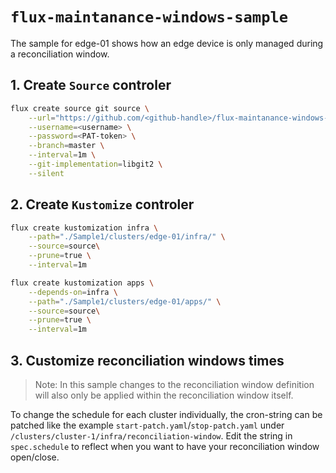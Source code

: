 # `flux-maintanance-windows-sample`

The sample for edge-01 shows how an edge device is only managed during a reconciliation window.

## 1. Create `Source` controler

```sh
flux create source git source \
    --url="https://github.com/<github-handle>/flux-maintanance-windows-sample" \
	--username=<username> \
    --password=<PAT-token> \
    --branch=master \
    --interval=1m \
    --git-implementation=libgit2 \
    --silent
```

## 2. Create `Kustomize` controler

```sh
flux create kustomization infra \
    --path="./Sample1/clusters/edge-01/infra/" \
    --source=source\
    --prune=true \
    --interval=1m
```

```sh
flux create kustomization apps \
    --depends-on=infra \
    --path="./Sample1/clusters/edge-01/apps/" \
    --source=source\
    --prune=true \
    --interval=1m
```

## 3. Customize reconciliation windows times

> Note: In this sample changes to the reconciliation window definition will also only be applied within the reconciliation window itself.

To change the schedule for each cluster individually, the cron-string can be patched like the example `start-patch.yaml`/`stop-patch.yaml` under `/clusters/cluster-1/infra/reconciliation-window`.
Edit the string in `spec.schedule` to reflect when you want to have your reconciliation window open/close.
